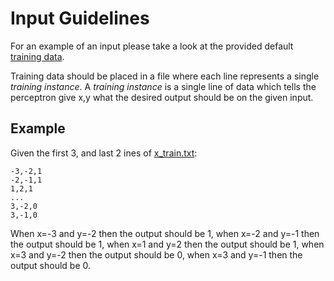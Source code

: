 # Input Guidelines

For an example of an input please take a look at the provided default [training
data](../data/x_train.txt).  

Training data should be placed in a file where each line represents a single
*training instance*. A *training instance* is a single line of data which tells
the perceptron give x,y what the desired output should be on the given input.

## Example

Given the first 3, and last 2 ines of [x_train.txt](../data/x_train.txt):
```
-3,-2,1
-2,-1,1
1,2,1
...
3,-2,0
3,-1,0
```

When x=-3 and y=-2 then the output should be 1,
when x=-2 and y=-1 then the output should be 1,
when x=1 and y=2 then the output should be 1,
when x=3 and y=-2 then the output should be 0,
when x=3 and y=-1 then the output should be 0.
